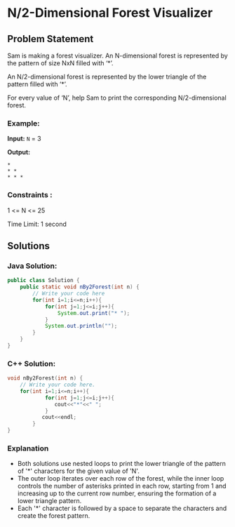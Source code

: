 # N/2-Dimensional Forest Visualizer

## Problem Statement

Sam is making a forest visualizer. An N-dimensional forest is represented by the pattern of size NxN filled with ‘*’.

An N/2-dimensional forest is represented by the lower triangle of the pattern filled with ‘*’.

For every value of ‘N’, help Sam to print the corresponding N/2-dimensional forest.

### Example:

**Input:** `N` = 3

**Output:** 

```
* 
* *
* * *
```

### Constraints :

1 <= N <= 25

Time Limit: 1 second

## Solutions

### Java Solution:

```java
public class Solution {
    public static void nBy2Forest(int n) {
        // Write your code here
        for(int i=1;i<=n;i++){
            for(int j=1;j<=i;j++){
                System.out.print("* ");
            }
            System.out.println("");
        }
    }
}
```

###  C++ Solution:

```cpp
void nBy2Forest(int n) {
	// Write your code here.
	for(int i=1;i<=n;i++){
            for(int j=1;j<=i;j++){
               cout<<"*"<<" ";
            }
           cout<<endl;
        }
}

```

### Explanation
- Both solutions use nested loops to print the lower triangle of the pattern of '*' characters for the given value of 'N'.
- The outer loop iterates over each row of the forest, while the inner loop controls the number of asterisks printed in each row, starting from 1 and increasing up to the current row number, ensuring the formation of a lower triangle pattern.
- Each '*' character is followed by a space to separate the characters and create the forest pattern.